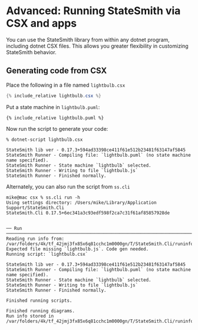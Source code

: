 # Advanced: Running StateSmith via CSX and apps

You can use the StateSmith library from within any dotnet program, including dotnet CSX files. This allows you greater flexibility in customizing StateSmith behavior.

## Generating code from CSX

Place the following in a file named `lightbulb.csx`
```c#
{% include_relative lightbulb.csx %}
```

Put a state machine in `lightbulb.puml`:
```
{% include_relative lightbulb.puml %}
```

Now run the script to generate your code:
```
% dotnet-script lightbulb.csx

StateSmith lib ver - 0.17.3+594ad33398ce411f61e512b23481f63147af5845
StateSmith Runner - Compiling file: `lightbulb.puml` (no state machine name specified).
StateSmith Runner - State machine `lightbulb` selected.
StateSmith Runner - Writing to file `lightbulb.js`
StateSmith Runner - Finished normally.
```

Alternately, you can also run the script from `ss.cli`
```
mike@mac csx % ss.cli run -h
Using settings directory: /Users/mike/Library/Application Support/StateSmith.Cli
StateSmith.Cli 0.17.5+6ec341a3c93edf598f2ca7c31f61af85857928de


── Run ─────────────────────────────────────────────────────────────────────────────────────────────────────────────────────────────────────────────────────────────────
Reading run info from: /var/folders/4k/tf_42jmj3fx85x6q81cchc1m0000gn/T/StateSmith.Cli/runinfo.2aa3a7dba341731215ffaf1695ad386d.json
Expected file missing `lightbulb.js`. Code gen needed.
Running script: `lightbulb.csx`

StateSmith lib ver - 0.17.3+594ad33398ce411f61e512b23481f63147af5845
StateSmith Runner - Compiling file: `lightbulb.puml` (no state machine name specified).
StateSmith Runner - State machine `lightbulb` selected.
StateSmith Runner - Writing to file `lightbulb.js`
StateSmith Runner - Finished normally.

Finished running scripts.

Finished running diagrams.
Run info stored in /var/folders/4k/tf_42jmj3fx85x6q81cchc1m0000gn/T/StateSmith.Cli/runinfo.2aa3a7dba341731215ffaf1695ad386d.json

```
